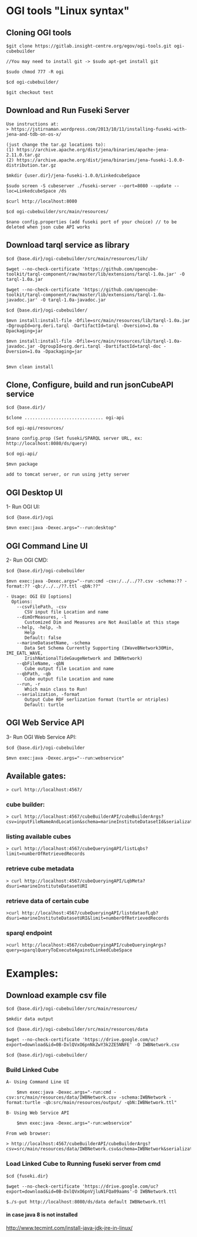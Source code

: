 # OGI tools "Linux syntax"

## Cloning OGI tools

	$git clone https://gitlab.insight-centre.org/egov/ogi-tools.git ogi-cubebuilder

	//You may need to install git -> $sudo apt-get install git
	
	$sudo chmod 777 -R ogi
	
	$cd ogi-cubebuilder/
	
	$git checkout test
	
	

## Download and Run Fuseki Server
	
	Use instructions at: 
	> https://jstirnaman.wordpress.com/2013/10/11/installing-fuseki-with-jena-and-tdb-on-os-x/
	
	(just change the tar.gz locations to):
	(1) https://archive.apache.org/dist/jena/binaries/apache-jena-2.11.0.tar.gz
	(2) https://archive.apache.org/dist/jena/binaries/jena-fuseki-1.0.0-distribution.tar.gz
	
	$mkdir {user.dir}/jena-fuseki-1.0.0/LinkedcubeSpace
	
	$sudo screen -S cubeserver ./fuseki-server --port=8080 --update --loc=LinkedcubeSpace /ds 
	
	$curl http://localhost:8080
	
	$cd ogi-cubebuilder/src/main/resources/
	
	$nano config.properties (add fuseki port of your choice) // to be deleted when json cube API works
	
## Download tarql service as library

	$cd {base.dir}/ogi-cubebuilder/src/main/resources/lib/

	$wget --no-check-certificate 'https://github.com/opencube-toolkit/tarql-component/raw/master/lib/extensions/tarql-1.0a.jar' -O tarql-1.0a.jar

	$wget --no-check-certificate 'https://github.com/opencube-toolkit/tarql-component/raw/master/lib/extensions/tarql-1.0a-javadoc.jar' -O tarql-1.0a-javadoc.jar
	
	$cd {base.dir}/ogi-cubebuilder/ 

	$mvn install:install-file -Dfile=src/main/resources/lib/tarql-1.0a.jar -DgroupId=org.deri.tarql -DartifactId=tarql -Dversion=1.0a -Dpackaging=jar
	
	$mvn install:install-file -Dfile=src/main/resources/lib/tarql-1.0a-javadoc.jar -DgroupId=org.deri.tarql -DartifactId=tarql-doc -Dversion=1.0a -Dpackaging=jar
	
	
	$mvn clean install
	
## Clone, Configure, build and run jsonCubeAPI service

	$cd {base.dir}/

	$clone .............................. ogi-api
	
	$cd ogi-api/resources/
	
	$nano config.prop (Set fuseki/SPARQL server URL, ex: http://localhost:8080/ds/query) 

	$cd ogi-api/

	$mvn package
	
	add to tomcat server, or run using jetty server
	

	 
## OGI Desktop UI 

1- Run OGI UI:
	
	$cd {base.dir}/ogi
	
	$mvn exec:java -Dexec.args="--run:desktop"

## OGI Command Line UI 

2- Run OGI CMD:
	
	$cd {base.dir}/ogi-cubebuilder
	
	$mvn exec:java -Dexec.args="--run:cmd -csv:/../../??.csv -schema:?? -format:?? -qb:/../../??.ttl -qbN:??"
	
	- Usage: OGI EU [options]
	  Options:
	    --csvFilePath, -csv
	       CSV input file Location and name
	    --dimOrMeasures, -l
	       Customized Dim and Measures are Not Available at this stage
	    --help, -help, -h
	       Help
	       Default: false
	    --marineDatasetName, -schema
	       Data Set Schema Currently Supporting (IWaveBNetwork30Min, IMI_EATL_WAVE,
	       IrishNationalTideGaugeNetwork and IWBNetwork)
	    --qbFileName, -qbN
	       Cube output file Location and name
	    --qbPath, -qb
	       Cube output file Location and name
	    --run, -r
	       Which main class to Run!
	    --serialization, -format
	       Output Cube RDF serlization format (turtle or ntriples)
	       Default: turtle


## OGI Web Service API

3- Run OGI Web Service API:
	
	$cd {base.dir}/ogi-cubebuilder
	
	$mvn exec:java -Dexec.args="--run:webservice"
	
## Available gates:

	> curl http://localhost:4567/

### cube builder:
	> curl http://localhost:4567/cubeBuilderAPI/cubeBuilderArgs?csv=inputFileNameAndLocation&schema=marineInstituteDatasetId&serialization=turtle&qbPath=outputFileLocation&qbName=outputFileName

### listing available cubes
	> curl http://localhost:4567/cubeQueryingAPI/listLqbs?limit=numberOfRetrievedRecords

### retrieve cube metadata 
	> curl http://localhost:4567/cubeQueryingAPI/LqbMeta?dsuri=marineInstituteDatasetURI
	
### retrieve data of certain cube	
	>curl http://localhost:4567/cubeQueryingAPI/listdataofLqb?dsuri=marineInstituteDatasetURI&limit=numberOfRetrievedRecords

### sparql endpoint	
	>curl http://localhost:4567/cubeQueryingAPI/cubeQueryingArgs?query=sparqlQueryToExecuteAgainstLinkedCubeSpace
	
# Examples:

## Download example csv file
	
	$cd {base.dir}/ogi-cubebuilder/src/main/resources/
	
	$mkdir data output
	
	$cd {base.dir}/ogi-cubebuilder/src/main/resources/data
	
	$wget --no-check-certificate 'https://drive.google.com/uc?export=download&id=0B-DxlQVxO6pnNkZwY3k2ZE5NNFE' -O IWBNetwork.csv

	$cd {base.dir}/ogi-cubebuilder/
	
### Build Linked Cube
	
	A- Using Command Line UI
		
		$mvn exec:java -Dexec.args="-run:cmd -csv:src/main/resources/data/IWBNetwork.csv -schema:IWBNetwork -format:turtle -qb:src/main/resources/output/ -qbN:IWBNetwork.ttl"
	
	B- Using Web Service API
	
		$mvn exec:java -Dexec.args="-run:webservice"
	
	From web browser:
	
	> http://localhost:4567/cubeBuilderAPI/cubeBuilderArgs?csv=src/main/resources/data/IWBNetwork.csv&schema=IWBNetwork&serialization=turtle&qbPath=src/main/resources/output/&qbName=IWBNetwork.ttl
	 
### Load Linked Cube to Running fuseki server from cmd
	
	$cd {fuseki.dir}
	
	$wget --no-check-certificate 'https://drive.google.com/uc?export=download&id=0B-DxlQVxO6pnVjluN1FQa09aams'-O IWBNetwork.ttl
	
	$./s-put http://localhost:8080/ds/data default IWBNetwork.ttl


#### in case java 8 is not installed 
http://www.tecmint.com/install-java-jdk-jre-in-linux/

